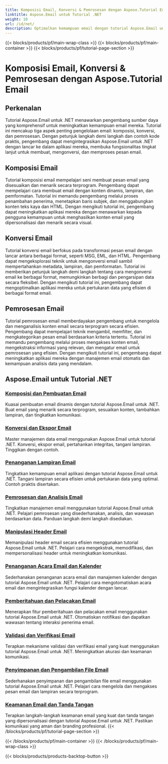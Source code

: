 ```yaml
---
title: Komposisi Email, Konversi & Pemrosesan dengan Aspose.Tutorial Email
linktitle: Aspose.Email untuk Tutorial .NET
weight: 10
url: /id/net/
description: Optimalkan kemampuan email dengan tutorial Aspose.Email untuk .NET. Pelajari komposisi, konversi, dan pemrosesan untuk pengelolaan email tingkat lanjut.
---
```


{{< blocks/products/pf/main-wrap-class >}}
{{< blocks/products/pf/main-container >}}
{{< blocks/products/pf/tutorial-page-section >}}

# Komposisi Email, Konversi & Pemrosesan dengan Aspose.Tutorial Email


## Perkenalan

Tutorial Aspose.Email untuk .NET menawarkan pengembang sumber daya yang komprehensif untuk meningkatkan kemampuan email mereka. Tutorial ini mencakup tiga aspek penting pengelolaan email: komposisi, konversi, dan pemrosesan. Dengan petunjuk langkah demi langkah dan contoh kode praktis, pengembang dapat mengintegrasikan Aspose.Email untuk .NET dengan lancar ke dalam aplikasi mereka, membuka fungsionalitas tingkat lanjut untuk membuat, mengonversi, dan memproses pesan email.

## Komposisi Email

Tutorial komposisi email mempelajari seni membuat pesan email yang disesuaikan dan menarik secara terprogram. Pengembang dapat mempelajari cara membuat email dengan konten dinamis, lampiran, dan pemformatan. Tutorial ini memandu pengembang melalui proses penambahan penerima, menetapkan baris subjek, dan menggabungkan konten teks kaya dan HTML. Dengan mengikuti tutorial ini, pengembang dapat meningkatkan aplikasi mereka dengan menawarkan kepada pengguna kemampuan untuk menghasilkan konten email yang dipersonalisasi dan menarik secara visual.

## Konversi Email

Tutorial konversi email berfokus pada transformasi pesan email dengan lancar antara berbagai format, seperti MSG, EML, dan HTML. Pengembang dapat mengeksplorasi teknik untuk mengonversi email sambil mempertahankan metadata, lampiran, dan pemformatan. Tutorial ini memberikan petunjuk langkah demi langkah tentang cara mengonversi email ke berbagai format, memungkinkan berbagi dan pengarsipan data secara fleksibel. Dengan mengikuti tutorial ini, pengembang dapat mengoptimalkan aplikasi mereka untuk pertukaran data yang efisien di berbagai format email.

## Pemrosesan Email

Tutorial pemrosesan email memberdayakan pengembang untuk mengelola dan menganalisis konten email secara terprogram secara efisien. Pengembang dapat mempelajari teknik mengambil, memfilter, dan mengkategorikan pesan email berdasarkan kriteria tertentu. Tutorial ini memandu pengembang melalui proses mengakses konten email, mengekstraksi informasi yang relevan, dan mengatur email untuk pemrosesan yang efisien. Dengan mengikuti tutorial ini, pengembang dapat meningkatkan aplikasi mereka dengan manajemen email otomatis dan kemampuan analisis data yang mendalam.

## Aspose.Email untuk Tutorial .NET
### [Komposisi dan Pembuatan Email](./email-composition-and-creation/)
Kuasai pembuatan email dinamis dengan tutorial Aspose.Email untuk .NET. Buat email yang menarik secara terprogram, sesuaikan konten, tambahkan lampiran, dan tingkatkan komunikasi.
### [Konversi dan Ekspor Email](./email-conversion-and-export/)
Master manajemen data email menggunakan Aspose.Email untuk tutorial .NET. Konversi, ekspor email, pertahankan integritas, tangani lampiran. Tinggikan dengan contoh.
### [Penanganan Lampiran Email](./email-attachment-handling/)
Tingkatkan kemampuan email aplikasi dengan tutorial Aspose.Email untuk .NET. Tangani lampiran secara efisien untuk pertukaran data yang optimal. Contoh praktis disertakan.
### [Pemrosesan dan Analisis Email](./email-processing-and-analysis/)
Tingkatkan manajemen email menggunakan tutorial Aspose.Email untuk .NET. Pelajari pemrosesan yang disederhanakan, analisis, dan wawasan berdasarkan data. Panduan langkah demi langkah disediakan.
### [Manipulasi Header Email](./email-header-manipulation/)
Memanipulasi header email secara efisien menggunakan tutorial Aspose.Email untuk .NET. Pelajari cara mengekstrak, memodifikasi, dan mempersonalisasi header untuk meningkatkan komunikasi.
### [Penanganan Acara Email dan Kalender](./email-event-and-calendar-handling/)
Sederhanakan penanganan acara email dan manajemen kalender dengan tutorial Aspose.Email untuk .NET. Pelajari cara mengotomatiskan acara email dan mengintegrasikan fungsi kalender dengan lancar.
### [Pemberitahuan dan Pelacakan Email](./email-notification-and-tracking/)
Menerapkan fitur pemberitahuan dan pelacakan email menggunakan tutorial Aspose.Email untuk .NET. Otomatiskan notifikasi dan dapatkan wawasan tentang interaksi penerima email.
### [Validasi dan Verifikasi Email](./email-validation-and-verification/)
Terapkan mekanisme validasi dan verifikasi email yang kuat menggunakan tutorial Aspose.Email untuk .NET. Meningkatkan akurasi dan keamanan komunikasi.
### [Penyimpanan dan Pengambilan File Email](./email-file-storage-and-retrieval/)
Sederhanakan penyimpanan dan pengambilan file email menggunakan tutorial Aspose.Email untuk .NET. Pelajari cara mengelola dan mengakses pesan email dan lampiran secara terprogram.
### [Keamanan Email dan Tanda Tangan](./email-security-and-signatures/)
Terapkan langkah-langkah keamanan email yang kuat dan tanda tangan yang dipersonalisasi dengan tutorial Aspose.Email untuk .NET. Pastikan komunikasi yang aman dan branding profesional.
{{< /blocks/products/pf/tutorial-page-section >}}

{{< /blocks/products/pf/main-container >}}
{{< /blocks/products/pf/main-wrap-class >}}

{{< blocks/products/products-backtop-button >}}
